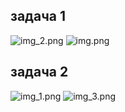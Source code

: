 ## задача 1
![img_2.png](img_2.png)
![img.png](img.png)
## задача 2
![img_1.png](img_1.png)
![img_3.png](img_3.png)